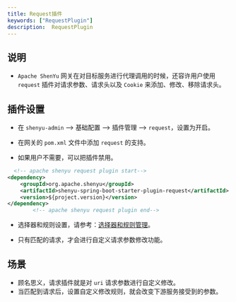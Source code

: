 ```yaml
---
title: Request插件
keywords: ["RequestPlugin"]
description:  RequestPlugin
---
```


## 说明

* `Apache ShenYu` 网关在对目标服务进行代理调用的时候，还容许用户使用 `request` 插件对请求参数、请求头以及 `Cookie` 来添加、修改、移除请求头。

## 插件设置

* 在 `shenyu-admin` --> 基础配置 --> 插件管理 --> `request`，设置为开启。


* 在网关的 `pom.xml` 文件中添加 `request` 的支持。

* 如果用户不需要，可以把插件禁用。

```xml
  <!-- apache shenyu request plugin start-->
<dependency>
    <groupId>org.apache.shenyu</groupId>
    <artifactId>shenyu-spring-boot-starter-plugin-request</artifactId>
    <version>${project.version}</version>
</dependency>
        <!-- apache shenyu request plugin end-->
```

* 选择器和规则设置，请参考：[选择器和规则管理](../../user-guide/admin-usage/selector-and-rule)。

* 只有匹配的请求，才会进行自定义请求参数修改功能。

## 场景

* 顾名思义，请求插件就是对 `uri` 请求参数进行自定义修改。
* 当匹配到请求后，设置自定义修改规则，就会改变下游服务接受到的参数。
